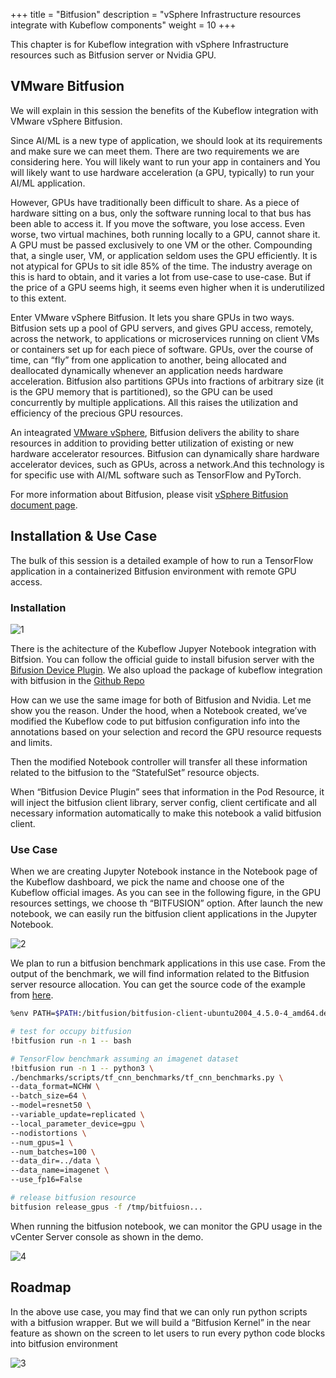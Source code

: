 +++
title = "Bitfusion"
description = "vSphere Infrastructure resources integrate with Kubeflow components"
weight = 10
+++

This chapter is for Kubeflow integration with vSphere Infrastructure resources such as Bitfusion server or Nvidia GPU. 

## VMware Bitfusion

We will explain in this session the benefits of the Kubeflow integration with VMware vSphere Bitfusion. 

Since AI/ML is a new type of application, we should look at its requirements and make sure we can meet them. There are two requirements we are considering here. You will likely want to run your app in containers and You will likely want to use hardware acceleration (a GPU, typically) to run your AI/ML application.

However, GPUs have traditionally been difficult to share. As a piece of hardware sitting on a bus, only the software running local to that bus has been able to access it. If you move the software, you lose access. Even worse, two virtual machines, both running locally to a GPU, cannot share it. A GPU must be passed exclusively to one VM or the other. Compounding that, a single user, VM, or application seldom uses the GPU efficiently. It is not atypical for GPUs to sit idle 85% of the time. The industry average on this is hard to obtain, and it varies a lot from use-case to use-case. But if the price of a GPU seems high, it seems even higher when it is underutilized to this extent.

Enter VMware vSphere Bitfusion. It lets you share GPUs in two ways. Bitfusion sets up a pool of GPU servers, and gives GPU access, remotely, across the network, to applications or microservices running on client VMs or containers set up for each piece of software. GPUs, over the course of time, can “fly” from one application to another, being allocated and deallocated dynamically whenever an application needs hardware acceleration. Bitfusion also partitions GPUs into fractions of arbitrary size (it is the GPU memory that is partitioned), so the GPU can be used concurrently by multiple applications. All this raises the utilization and efficiency of the precious GPU resources.

An inteagrated [VMware vSphere](https://www.vmware.com/products/vsphere.html#resources), Bitfusion delivers the ability to share resources in addition to providing better utilization of existing or new hardware accelerator resources. Bitfusion can dynamically share hardware accelerator devices, such as GPUs, across a network.And this technology is for specific use with AI/ML software such as TensorFlow and PyTorch.

For more information about Bitfusion, please visit [vSphere Bitfusion document page](https://docs.vmware.com/cn/VMware-vSphere-Bitfusion/index.html).

## Installation & Use Case

The bulk of this session is a detailed example of how to run a TensorFlow application in a containerized Bitfusion environment with remote GPU access.

### Installation

![1](../1_arch.png)

There is the achitecture of the Kubeflow Jupyer Notebook integration with Bitfsion. You can follow the official guide to install bifusion server with the [Bifusion Device Plugin](https://github.com/vmware/bitfusion-with-kubernetes-integration). We also upload the package of kubeflow integration with bitfusion in the [Github Repo](https://github.com/harperjuanl/kubeflow-v1.6.0-rc.1)

How can we use the same image for both of Bitfusion and Nvidia. Let me show you the reason. Under the hood, when a Notebook created, we’ve modified the Kubeflow code to put bitfusion configuration info into the annotations based on your selection and record the GPU resource requests and limits.

Then the modified Notebook controller will transfer all these information related to the bitfusion to the “StatefulSet” resource objects.   

When “Bitfusion Device Plugin” sees that information in the Pod Resource, it will inject the bitfusion client library, server config, client certificate and all necessary information automatically  to make this notebook a valid bitfusion client. 


### Use Case

When we are creating Jupyter Notebook instance in the Notebook page of the Kubeflow dashboard, we pick the name and choose one of the Kubeflow official images. As you can see in the following figure, in the GPU resources settings, we choose th “BITFUSION” option. After launch the new notebook, we can easily run the bitfusion client applications in the Jupyter Notebook. 

![2](../2_notebook.png)

We plan to run a bitfusion benchmark applications in this use case. From the output of the benchmark, we will find information related to the Bitfusion server resource allocation. You can get the source code of the example from [here]().

```bash
%env PATH=$PATH:/bitfusion/bitfusion-client-ubuntu2004_4.5.0-4_amd64.deb/usr/bin:/opt/conda/bin

# test for occupy bitfusion 
!bitfusion run -n 1 -- bash

# TensorFlow benchmark assuming an imagenet dataset
!bitfusion run -n 1 -- python3 \
./benchmarks/scripts/tf_cnn_benchmarks/tf_cnn_benchmarks.py \
--data_format=NCHW \
--batch_size=64 \
--model=resnet50 \
--variable_update=replicated \
--local_parameter_device=gpu \
--nodistortions \
--num_gpus=1 \
--num_batches=100 \
--data_dir=../data \
--data_name=imagenet \
--use_fp16=False

# release bitfusion resource
bitfusion release_gpus -f /tmp/bitfuiosn...
```


When running the bitfusion notebook, we can monitor the GPU usage in the vCenter Server console as shown in the demo.

![4](../4_bitfusion_console.png)


## Roadmap

In the above use case, you may find that we can only run python scripts with a bitfusion wrapper. But we will build a “Bitfusion Kernel” in the near feature as shown on the screen to let users to run every python code blocks into bitfusion environment

![3](../3_bitfusion_kernel_roadmap.png)
